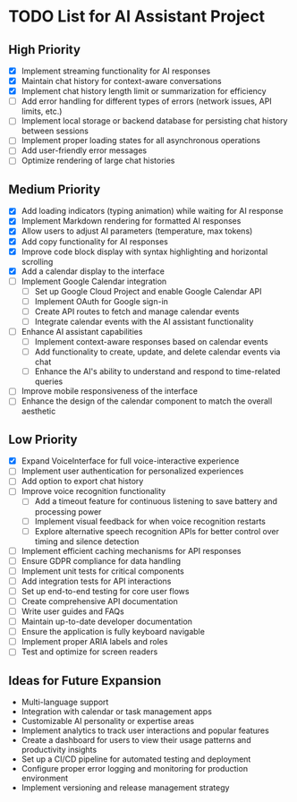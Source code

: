 # TODO List for AI Assistant Project

## High Priority
- [x] Implement streaming functionality for AI responses
- [x] Maintain chat history for context-aware conversations
- [x] Implement chat history length limit or summarization for efficiency
- [ ] Add error handling for different types of errors (network issues, API limits, etc.)
- [ ] Implement local storage or backend database for persisting chat history between sessions
- [ ] Implement proper loading states for all asynchronous operations
- [ ] Add user-friendly error messages
- [ ] Optimize rendering of large chat histories

## Medium Priority
- [x] Add loading indicators (typing animation) while waiting for AI response
- [x] Implement Markdown rendering for formatted AI responses
- [x] Allow users to adjust AI parameters (temperature, max tokens)
- [x] Add copy functionality for AI responses
- [x] Improve code block display with syntax highlighting and horizontal scrolling
- [x] Add a calendar display to the interface
- [ ] Implement Google Calendar integration
  - [ ] Set up Google Cloud Project and enable Google Calendar API
  - [ ] Implement OAuth for Google sign-in
  - [ ] Create API routes to fetch and manage calendar events
  - [ ] Integrate calendar events with the AI assistant functionality
- [ ] Enhance AI assistant capabilities
  - [ ] Implement context-aware responses based on calendar events
  - [ ] Add functionality to create, update, and delete calendar events via chat
  - [ ] Enhance the AI's ability to understand and respond to time-related queries
- [ ] Improve mobile responsiveness of the interface
- [ ] Enhance the design of the calendar component to match the overall aesthetic

## Low Priority
- [x] Expand VoiceInterface for full voice-interactive experience
- [ ] Implement user authentication for personalized experiences
- [ ] Add option to export chat history
- [ ] Improve voice recognition functionality
  - [ ] Add a timeout feature for continuous listening to save battery and processing power
  - [ ] Implement visual feedback for when voice recognition restarts
  - [ ] Explore alternative speech recognition APIs for better control over timing and silence detection
- [ ] Implement efficient caching mechanisms for API responses
- [ ] Ensure GDPR compliance for data handling
- [ ] Implement unit tests for critical components
- [ ] Add integration tests for API interactions
- [ ] Set up end-to-end testing for core user flows
- [ ] Create comprehensive API documentation
- [ ] Write user guides and FAQs
- [ ] Maintain up-to-date developer documentation
- [ ] Ensure the application is fully keyboard navigable
- [ ] Implement proper ARIA labels and roles
- [ ] Test and optimize for screen readers

## Ideas for Future Expansion
- Multi-language support
- Integration with calendar or task management apps
- Customizable AI personality or expertise areas
- Implement analytics to track user interactions and popular features
- Create a dashboard for users to view their usage patterns and productivity insights
- Set up a CI/CD pipeline for automated testing and deployment
- Configure proper error logging and monitoring for production environment
- Implement versioning and release management strategy
